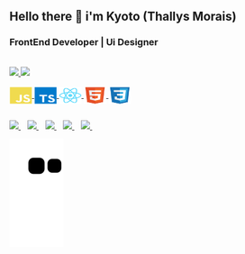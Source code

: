 <h2>Hello there 👋 i'm Kyoto (Thallys Morais) </h2>
<h3>FrontEnd Developer | Ui Designer</h3> <br/>


 <div>
  <a href="https://github.com/rafaballerini">
  <img height="180em" src="https://github-readme-stats.vercel.app/api?username=kyotodevindie&show_icons=true&theme=synthwave&include_all_commits=true&count_private=true"/>
  <img height="180em" src="https://github-readme-stats.vercel.app/api/top-langs/?username=kyotodevindie&layout=compact&langs_count=16&theme=synthwave"/>
</div>
  
<div style="display: inline_block"><br>
  <img align="center" alt="Kyoto-Js" height="30" width="40" src="https://raw.githubusercontent.com/devicons/devicon/master/icons/javascript/javascript-plain.svg">
  <img align="center" alt="Kyoto-Ts" height="30" width="40" src="https://raw.githubusercontent.com/devicons/devicon/master/icons/typescript/typescript-plain.svg">
  <img align="center" alt="Kyoto-React" height="30" width="40" src="https://raw.githubusercontent.com/devicons/devicon/master/icons/react/react-original.svg">
  <img align="center" alt="Kyoto-HTML" height="30" width="40" src="https://raw.githubusercontent.com/devicons/devicon/master/icons/html5/html5-original.svg">
  <img align="center" alt="Kyoto-CSS" height="30" width="40" src="https://raw.githubusercontent.com/devicons/devicon/master/icons/css3/css3-original.svg">

</div>
 
 ##
  
  <a href="https://gist.github.com/KyotodevIndie">
     <img src="https://img.shields.io/badge/-Gist-555859?style=for-the-badge&logo=Github&logoColor=white&link=https://gist.github.com/KyotodevIndie" />
  </a>&nbsp;&nbsp;
  
  <a href="https://www.linkedin.com/in/thallys-morais-a2a140167/">
    <img src="https://img.shields.io/badge/linkedin-%230077B5.svg?&style=for-the-badge&logo=linkedin&logoColor=white" />
  </a>&nbsp;&nbsp;
  
  <a href="mailto:kyotodevindie@gmail.com">
    <img src="https://img.shields.io/badge/Gmail-D14836?style=for-the-badge&logo=gmail&logoColor=white" />
  </a>&nbsp;&nbsp;
  
  <a href="https://twitter.com/DevKyoto">
    <img src="https://img.shields.io/badge/Twitter-1DA1F2?style=for-the-badge&logo=twitter&logoColor=white" />
  </a>&nbsp;&nbsp;
  
  <a href="https://medium.com/@vicentethallys">
    <img src="https://img.shields.io/badge/Medium-12100E?style=for-the-badge&logo=medium&logoColor=white" />
  </a>&nbsp;&nbsp;
 

 
  ![Snake animation](https://github.com/rafaballerini/rafaballerini/blob/output/github-contribution-grid-snake.svg)
 
